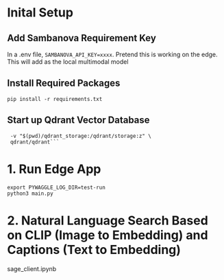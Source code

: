 # Inital Setup

## Add Sambanova Requirement Key

In a .env file,
`SAMBANOVA_API_KEY=xxxx`.
Pretend this is working on the edge. This will add as the local multimodal model

## Install Required Packages

`pip install -r requirements.txt`

## Start up Qdrant Vector Database

````docker run -p 6333:6333 -p 6334:6334 \
 -v "$(pwd)/qdrant_storage:/qdrant/storage:z" \
 qdrant/qdrant```
````

# 1. Run Edge App

```
export PYWAGGLE_LOG_DIR=test-run
python3 main.py
```

# 2. Natural Language Search Based on CLIP (Image to Embedding) and Captions (Text to Embedding)

sage_client.ipynb
